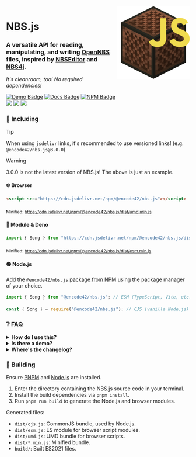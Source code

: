 [Docs]: https://encode42.github.io/NBS.js/docs/
[Docs Badge]: https://img.shields.io/badge/Docs-3178C6?labelColor=3178C6&logo=typescript&logoColor=white&style=flat-square
[NPM]: https://www.npmjs.com/package/@encode42/nbs.js
[NPM Badge]: https://img.shields.io/npm/v/@encode42/nbs.js?label=​&color=cb0000&labelColor=cb0000&logo=npm&logoColor=white&style=flat-square
[Changelog]: changelog.md
[Demo]: https://encode42.dev/nbs
[Demo Badge]: https://img.shields.io/badge/Demo-202b38?labelColor=202b38&logo=svelte&logoColor=white&style=flat-square
[Actions]: https://github.com/encode42/NBS.js/actions/workflows/build.yml
[Actions Badge]: https://img.shields.io/github/actions/workflow/status/encode42/NBS.js/build.yml?style=flat-square
[Support]: https://encode42.dev/support
[Support Badge]: https://img.shields.io/discord/646517284453613578?color=7289da&labelColor=7289da&label=​&logo=discord&logoColor=white&style=flat-square
[Codacy]: https://app.codacy.com/gh/encode42/NBS.js/dashboard
[Codacy Badge]: https://img.shields.io/codacy/grade/68f12c67186549b88ab7ada56ac83efc?color=172B4D&labelColor=172B4D&label=​&logo=codacy&style=flat-square

<img src=".github/assets/badge-lq.png" align="right" id="header">

# NBS.js
### A versatile API for reading, manipulating, and writing [OpenNBS](https://opennbs.org) files, inspired by [NBSEditor](https://github.com/TheGreatFoxxy/NBSEditor/blob/408e3e58058bd72286fc7e9740d62a39a0c919dd/src/NBS.js) and [NBS4j](https://github.com/koca2000/NBS4j).

*It's cleanroom, too! No required dependencies!*

[![Demo Badge]][Demo] [![Docs Badge]][Docs] [![NPM Badge]][NPM]  
[![][Actions Badge]][Actions] [![][Codacy Badge]][Codacy] [![][Support Badge]][Support]

### 🔧 Including
> [!TIP]
> When using `jsdelivr` links, it's recommended to use versioned links! (e.g. `@encode42/nbs.js@3.0.0`)

> [!WARNING]  
> 3.0.0 is not the latest version of NBS.js! The above is just an example.

#### 🌐 Browser
```html
<script src="https://cdn.jsdelivr.net/npm/@encode42/nbs.js"></script>
```
<sub>Minified: https://cdn.jsdelivr.net/npm/@encode42/nbs.js/dist/umd.min.js</sub>

#### 🦕 Module & Deno
```js
import { Song } from "https://cdn.jsdelivr.net/npm/@encode42/nbs.js/dist/esm.js";
```
<sub>Minified: https://cdn.jsdelivr.net/npm/@encode42/nbs.js/dist/esm.min.js</sub>

#### 🟢 Node.js
Add the [`@encode42/nbs.js` package from NPM][NPM] using the package manager of your choice.

```js
import { Song } from "@encode42/nbs.js"; // ESM (TypeScript, Vite, etc.)

const { Song } = require("@encode42/nbs.js"); // CJS (vanilla Node.js)
```

### ❔ FAQ
<details>
<summary>
<b>How do I use this?</b>
</summary>

[Install NBS.js for your platform](#-including), then refer to the [documentation][Docs] and examples below.

<details>
<summary>
🌐 Browser
</summary>

```html
<input type="file" id="file-input">

<script src="https://cdn.jsdelivr.net/npm/@encode42/nbs.js"></script> <!-- Import NBS.js -->
<script>
window.addEventListener("load", () => {
	const input = document.getElementById("file-input");

	// Initialize file input
	input.addEventListener("change", () => {
		const songFile = input.files[0]; // Read the selected NBS file
		songFile.arrayBuffer().then(buffer => { // Convert it into an ArrayBuffer
			const song = NBSjs.fromArrayBuffer(buffer); // Parse the buffer

			console.dir(song);
		});
	});
});
</script>
```
</details>

<details>
<summary>
🌐 Module
</summary>

```html
<input type="file" id="file-input">

<script src="index.js" type="module">
```

```js
import { fromArrayBuffer } from "https://cdn.jsdelivr.net/npm/@encode42/nbs.js/dist/esm.js"

window.addEventListener("load", () => {
	const input = document.getElementById("file-input");

	// Initialize file input
	input.addEventListener("change", () => {
		const songFile = input.files[0]; // Read the selected NBS file
		songFile.arrayBuffer().then(buffer => { // Convert it into an ArrayBuffer
			const song = fromArrayBuffer(buffer); // Parse the buffer

			console.dir(song);
		});
	});
});
```
</details>

<details>
<summary>
🟢 Node.js
</summary>

```js
// ESM (TypeScript, Vite, etc.)
import { readFileSync } from "node:fs";
import { fromArrayBuffer } from "@encode42/nbs.js";

// CJS (vanilla Node.js)
const { readFileSync } = require("fs");
const { fromArrayBuffer } = require("@encode42/nbs.js");

const songFile = readFileSync("song.nbs"); // Read the selected NBS file
const buffer = new Uint8Array(songFile).buffer; // Convert it into an ArrayBuffer
const song = fromArrayBuffer(buffer); // Parse the buffer

console.dir(song);
```
</details>

<details>
<summary>
🦕 Deno
</summary>

```js
import { fromArrayBuffer } from "https://cdn.jsdelivr.net/npm/@encode42/nbs.js/dist/esm.js";

const songFile = await Deno.readFile("song.nbs"); // Read the selected NBS file
const buffer = new Uint8Array(songFile).buffer; // Convert it into an ArrayBuffer
const song = fromArrayBuffer(buffer); // Parse the buffer

console.dir(song);
```
</details>
</details>

<details>
<summary>
<b>Is there a demo?</b>
</summary>

Yes! A demo site is located [here](https://encode42.dev/nbs). It serves as an example of how to read NBS files, allows you to edit the song structure, and plays the result through the browser.

This repository also contains [tests](/tests) that could be used as examples.
</details>

<details>
<summary>
<b>Where's the changelog?</b>
</summary>

I don't create GitHub releases, but I do keep a changelog [here][Changelog]!
</details>

### 🔨 Building
Ensure [PNPM](https://pnpm.io/) and [Node.js](https://nodejs.org/) are installed.

1. Enter the directory containing the NBS.js source code in your terminal.
2. Install the build dependencies via `pnpm install`.
3. Run `pnpm run build` to generate the Node.js and browser modules.

Generated files:
- `dist/cjs.js`: CommonJS bundle, used by Node.js.
- `dist/esm.js`: ES module for browser script modules.
- `dist/umd.js`: UMD bundle for browser scripts.
- `dist/*.min.js`: Minified bundle.
- `build/`: Built ES2021 files.
